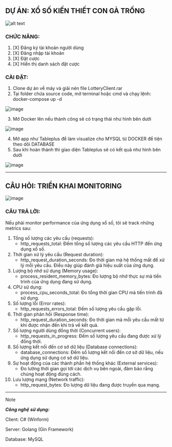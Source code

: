 ## DỰ ÁN: XỔ SỐ KIẾN THIẾT CON GÀ TRỐNG
![alt text](https://i.pinimg.com/originals/5f/ea/b8/5feab8ab8c379fb5a1e59cb2bdb83f6d.jpg)

### CHỨC NĂNG:
1. [X] Đăng ký tài khoản người dùng
2. [X] Đăng nhập tài khoản
3. [X] Đặt cược
4. [X] Hiển thị danh sách đặt cược

### CÀI ĐẶT:
1. Clone dự án về máy và giải nén file LotteryClient.rar
2. Tại folder chứa source code, mở terminal hoặc cmd và chạy lệnh: docker-compose up -d

![image](https://github.com/lphngdo/when_was_the_golden_era_of_video_games/assets/145152948/48dad4cf-7fef-461e-ae1d-9580a9a1c3d9)

3. Mở Docker lên nếu thành công sẽ có trạng thái như hình bên dưới

![image](https://github.com/lphngdo/when_was_the_golden_era_of_video_games/assets/145152948/b63831dc-ee54-4428-b2e3-a08e99077994)

4. Mở app như Tableplus để làm visualize cho MYSQL từ DOCKER để tiện theo dõi DATABASE
5. Sau khi hoàn thành thì giao diện Tableplus sẽ có kết quả như hình bên dưới

![image](https://github.com/lphngdo/when_was_the_golden_era_of_video_games/assets/145152948/7f369727-7fc2-4ea4-9db7-a5cc7210c1b8)

---
## CÂU HỎI: TRIỂN KHAI MONITORING
![image](https://github.com/lphngdo/when_was_the_golden_era_of_video_games/assets/145152948/16e7772c-223d-4841-90dd-d9be65c57d3d)

### CÂU TRẢ LỜI:

Nếu phải monitor performance của ứng dụng xổ số, tôi sẽ track những metrics sau:
1. Tổng số lượng các yêu cầu (requests):
   - http_requests_total: Đếm tổng số lượng các yêu cầu HTTP đến ứng dụng xổ số.
2. Thời gian xử lý yêu cầu (Request duration):
   - http_request_duration_seconds: Đo thời gian mà hệ thống mất để xử lý mỗi yêu cầu. Điều này giúp đánh giá hiệu suất của ứng dụng.
3. Lượng bộ nhớ sử dụng (Memory usage):
   - process_resident_memory_bytes: Đo lượng bộ nhớ thực sự mà tiến trình của ứng dụng đang sử dụng.
4. CPU sử dụng:
   - process_cpu_seconds_total: Đo tổng thời gian CPU mà tiến trình đã sử dụng.
5. Số lượng lỗi (Error rates):
   - http_requests_errors_total: Đếm số lượng yêu cầu gặp lỗi.
6. Thời gian phản hồi (Response time):
    - http_request_duration_seconds: Đo thời gian mà mỗi yêu cầu mất từ khi được nhận đến khi trả về kết quả.
7. Số lượng người dùng đồng thời (Concurrent users):
    - http_requests_in_progress: Đếm số lượng yêu cầu đang được xử lý đồng thời.
8. Số lượng kết nối đến cơ sở dữ liệu (Database connections):
    - database_connections: Đếm số lượng kết nối đến cơ sở dữ liệu, nếu ứng dụng sử dụng cơ sở dữ liệu.
9. Sự hoạt động của các thành phần hệ thống khác (External services):
    - Đo lường thời gian gọi tới các dịch vụ bên ngoài, đảm bảo rằng chúng hoạt động đúng cách.
10. Lưu lượng mạng (Network traffic):
    - http_request_bytes: Đo lượng dữ liệu đang được truyền qua mạng.
      
---
>[!NOTE]
>**_Công nghệ sử dụng:_**
>
>Client: C# (Winform)
>
>Server: Golang (Gin Framework)
>
>Database: MySQL
